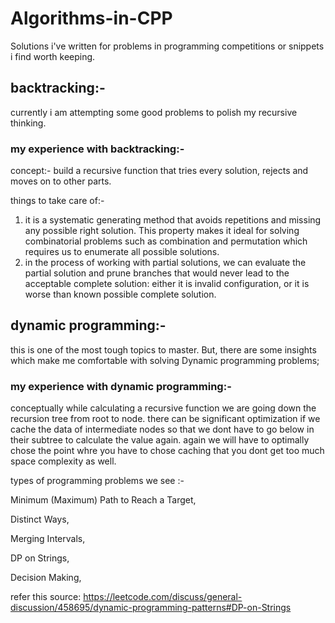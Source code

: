 # Algorithms-in-CPP
Solutions i've written for problems in programming competitions or snippets i find worth keeping.

## backtracking:-
currently i am attempting some good problems to polish my recursive thinking. 
### my experience with backtracking:-
concept:- build a recursive function that tries every solution, rejects and moves on to other parts.

things to take care of:- 
1) it is a systematic generating method that avoids repetitions and missing any possible right solution. This property makes it ideal for solving combinatorial problems such as combination and permutation which requires us to enumerate all possible solutions.
2) in the process of working with partial solutions, we can evaluate the partial solution and prune branches that would never lead to the acceptable complete solution: either it is invalid configuration, or it is worse than known possible complete solution.

## dynamic programming:-
this is one of the most tough topics to master. But, there are some insights which make me comfortable with solving Dynamic programming problems;

### my experience with dynamic programming:-

conceptually while calculating a recursive function we are going down the recursion tree from root to node. there can be significant optimization if we cache the data of intermediate nodes so that we dont have to go below in their subtree to calculate the value again. again we will have to optimally chose the point whre you have to chose caching that you dont get too much space complexity as well.

types of programming problems we see :- 

Minimum (Maximum) Path to Reach a Target,

Distinct Ways,

Merging Intervals,

DP on Strings,

Decision Making,

 refer this source: https://leetcode.com/discuss/general-discussion/458695/dynamic-programming-patterns#DP-on-Strings
